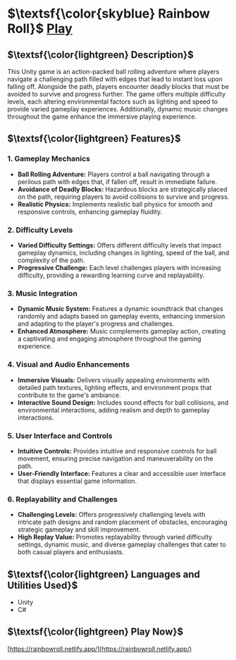  # $\textsf{\color{skyblue} Rainbow Roll}$ $\text{ }$ $\text{ }$ [Play](https://rainbowroll.netlify.app/)

## $\textsf{\color{lightgreen} Description}$
This Unity game is an action-packed ball rolling adventure where players navigate a challenging path filled with edges that lead to instant loss upon falling off. Alongside the path, players encounter deadly blocks that must be avoided to survive and progress further. The game offers multiple difficulty levels, each altering environmental factors such as lighting and speed to provide varied gameplay experiences. Additionally, dynamic music changes throughout the game enhance the immersive playing experience.

## $\textsf{\color{lightgreen} Features}$

### 1. Gameplay Mechanics
- **Ball Rolling Adventure:** Players control a ball navigating through a perilous path with edges that, if fallen off, result in immediate failure.
- **Avoidance of Deadly Blocks:** Hazardous blocks are strategically placed on the path, requiring players to avoid collisions to survive and progress.
- **Realistic Physics:** Implements realistic ball physics for smooth and responsive controls, enhancing gameplay fluidity.

### 2. Difficulty Levels
- **Varied Difficulty Settings:** Offers different difficulty levels that impact gameplay dynamics, including changes in lighting, speed of the ball, and complexity of the path.
- **Progressive Challenge:** Each level challenges players with increasing difficulty, providing a rewarding learning curve and replayability.

### 3. Music Integration
- **Dynamic Music System:** Features a dynamic soundtrack that changes randomly and adapts based on gameplay events, enhancing immersion and adapting to the player's progress and challenges.
- **Enhanced Atmosphere:** Music complements gameplay action, creating a captivating and engaging atmosphere throughout the gaming experience.

### 4. Visual and Audio Enhancements
- **Immersive Visuals:** Delivers visually appealing environments with detailed path textures, lighting effects, and environment props that contribute to the game's ambiance.
- **Interactive Sound Design:** Includes sound effects for ball collisions, and environmental interactions, adding realism and depth to gameplay interactions.

### 5. User Interface and Controls
- **Intuitive Controls:** Provides intuitive and responsive controls for ball movement, ensuring precise navigation and maneuverability on the path.
- **User-Friendly Interface:** Features a clear and accessible user interface that displays essential game information.

### 6. Replayability and Challenges
- **Challenging Levels:** Offers progressively challenging levels with intricate path designs and random placement of obstacles, encouraging strategic gameplay and skill improvement.
- **High Replay Value:** Promotes replayability through varied difficulty settings, dynamic music, and diverse gameplay challenges that cater to both casual players and enthusiasts.


## $\textsf{\color{lightgreen} Languages and Utilities Used}$
- Unity
- C#

## $\textsf{\color{lightgreen} Play Now}$
[https://rainbowroll.netlify.app/](https://rainbowroll.netlify.app/)
